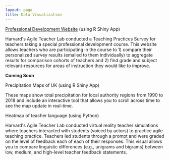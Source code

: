 ```yaml
---
layout: page
title: Data Visualization
---
```


[Professional Development Website](https://kcsadow.shinyapps.io/agile_lab/) (using R Shiny App)

Harvard's Agile Teacher Lab conducted a Teaching Practices Survey for teachers taking a special professional development course. This website allows teachers who are participating in the course to 1) compare their personalized survey results (emailed to them individually) to aggregate results for comparison cohorts of teachers and 2) find grade and subject relevant-resources for areas of instruction they would like to improve. 

**Coming Soon**

Precipitation Maps of UK (using R Shiny App)

These maps show total precipitation for local authority regions from 1990 to 2018 and include an interactive tool that allows you to scroll across time to see the map update in real-time.

Heatmap of teacher language (using Python)

Harvard's Agile Teacher Lab conducted virtual reality teacher simulations where teachers interacted with students (voiced by actors) to practice agile teaching practice. Teachers led students through a prompt and were graded on the level of feedback each of each of their responses. This visual allows you to compare linguistic differences (e.g., unigrams and bigrams) between low, medium, and high-level teacher feedback statements.  
